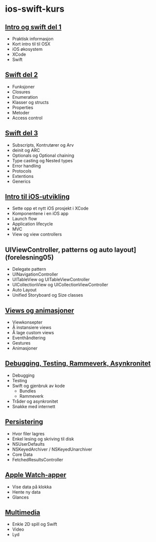 ios-swift-kurs
==============

[Intro og swift del 1](forelesning01)
--------------
* Praktisk informasjon
* Kort intro til til OSX
* iOS økosystem
* XCode
* Swift

[Swift del 2](forelesning02)
--------------
* Funksjoner
* Closures
* Enumeration
* Klasser og structs
* Properties
* Metoder
* Access control

[Swift del 3](forelesning03)
--------------
* Subscripts, Kontrutører og Arv
* deinit og ARC
* Optionals og Optional chaining
* Type casting og Nested types
* Error handling
* Protocols
* Extentions
* Generics

[Intro til iOS-utvikling](forelesning04)
--------------
* Sette opp et nytt iOS prosjekt i XCode
* Komponentene i en iOS app
* Launch flow
* Application lifecycle
* MVC
* View og view controllers

UIViewController, patterns og auto layout](forelesning05)
--------------
* Delegate pattern
* UINavigationController
* UITableView og UITableViewController
* UICollectionView og UICollectionViewController
* Auto Layout
* Unified Storyboard og Size classes

[Views og animasjoner](forelesning06)
--------------
* Viewkonsepter
* Å instansiere views
* Å lage custom views
* Eventhåndtering
* Gestures
* Animasjoner

[Debugging, Testing, Rammeverk, Asynkronitet](forelesning07)
--------------
* Debugging
* Testing
* Swift og gjenbruk av kode
  * Bundles
  * Rammeverk
* Tråder og asynkronitet
* Snakke med internett

[Persistering](forelesning08)
--------------
* Hvor filer lagres
* Enkel lesing og skriving til disk
* NSUserDefaults 
* NSKeyedArchiver / NSKeyedUnarchiver
* Core Data
* FetchedResultsController


[Apple Watch-apper](forelesning09)
--------------

* Vise data på klokka
* Hente ny data
* Glances

[Multimedia](forelesning10)
--------------
* Enkle 2D spill og Swift
* Video
* Lyd
